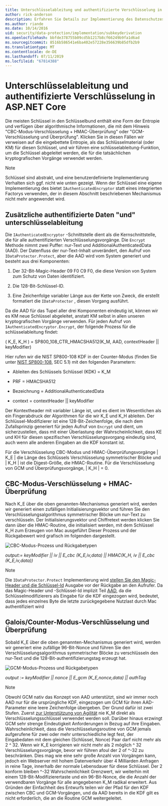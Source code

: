 ```yaml
---
title: Unterschlüsselableitung und authentifizierte Verschlüsselung in ASP.NET Core
author: rick-anderson
description: Erfahren Sie Details zur Implementierung des Datenschutzes für ASP.NET Core Ableitung Unterschlüssel und authentifizierte Verschlüsselung.
ms.author: riande
ms.date: 10/14/2016
uid: security/data-protection/implementation/subkeyderivation
ms.openlocfilehash: bbfde378755b09cd5b1217b8cf66249b9fa1d6ad
ms.sourcegitcommit: 8516b586541e6ba402e57228e356639b85dfb2b9
ms.translationtype: MT
ms.contentlocale: de-DE
ms.lasthandoff: 07/11/2019
ms.locfileid: "67814388"
---
```

# <a name="subkey-derivation-and-authenticated-encryption-in-aspnet-core"></a>Unterschlüsselableitung und authentifizierte Verschlüsselung in ASP.NET Core

<a name="data-protection-implementation-subkey-derivation"></a>

Die meisten Schlüssel in den Schlüsselbund enthält eine Form der Entropie und verfügen über algorithmische Informationen, die mit dem Hinweis "CBC-Modus-Verschlüsselung + HMAC-Überprüfung" oder "GCM-Verschlüsselung und Überprüfung". Klicken Sie in diesen Fällen wir verweisen auf die eingebettete Entropie, als das Schlüsselmaterial (oder KM) für diesen Schlüssel, und wir führen eine schlüsselableitung-Funktion, um die Schlüssel abgeleitet werden, die für die tatsächlichen kryptografischen Vorgänge verwendet werden.

> [!NOTE]
> Schlüssel sind abstrakt, und eine benutzerdefinierte Implementierung Verhalten sich ggf. nicht wie unten gezeigt. Wenn der Schlüssel eine eigene Implementierung des bietet `IAuthenticatedEncryptor` statt eines integrierten Factorys verwenden, der in diesem Abschnitt beschriebenen Mechanismus nicht mehr angewendet wird.

<a name="data-protection-implementation-subkey-derivation-aad"></a>

## <a name="additional-authenticated-data-and-subkey-derivation"></a>Zusätzliche authentifizierte Daten "und" unterschlüsselableitung

Die `IAuthenticatedEncryptor` -Schnittstelle dient als die Kernschnittstelle, die für alle authentifizierten Verschlüsselungsvorgänge. Die `Encrypt` Methode nimmt zwei Puffer: nur-Text und AdditionalAuthenticatedData (AAD). Der Datenfluss der nur-Text-Inhalt unverändert, den Aufruf von `IDataProtector.Protect`, aber die AAD wird vom System generiert und besteht aus drei Komponenten:

1. Der 32-Bit-Magic-Header 09 F0 C9 F0, die diese Version von System zum Schutz von Daten identifiziert.

2. Die 128-Bit-Schlüssel-ID.

3. Eine Zeichenfolge variabler Länge aus der Kette von Zweck, die erstellt formatiert die `IDataProtector` , diesen Vorgang ausführt.

Da die AAD für das Tupel aller drei Komponenten eindeutig ist, können wir es KM neue Schlüssel abgeleitet, anstatt KM selbst in allen unseren kryptografischen Vorgänge verwenden. Für jeden Aufruf von `IAuthenticatedEncryptor.Encrypt`, der folgende Prozess für die schlüsselableitung findet:

( K_E, K_H ) = SP800_108_CTR_HMACSHA512(K_M, AAD, contextHeader || keyModifier)

Hier rufen wir die NIST SP800-108 KDF in der Counter-Modus (finden Sie unter [NIST SP800-108](https://nvlpubs.nist.gov/nistpubs/Legacy/SP/nistspecialpublication800-108.pdf), SEC 5.1) mit den folgenden Parametern:

* Ableiten des Schlüssels Schlüssel (KDK) = K_M

* PRF = HMACSHA512

* Bezeichnung = AdditionalAuthenticatedData

* context = contextHeader || keyModifier

Der Kontextheader mit variabler Länge ist, und es dient im Wesentlichen als ein Fingerabdruck der Algorithmen für die wir K_E und K_H ableiten. Der Schlüssel-Modifizierer ist eine 128-Bit-Zeichenfolge, die nach dem Zufallsprinzip generiert für jeden Aufruf von `Encrypt` und dient, um sicherzustellen, dass mit einer Überlastung der Wahrscheinlichkeit, dass KE und KH für diesen spezifischen Verschlüsselungsvorgang eindeutig sind, auch wenn alle anderen Eingaben an die KDF konstant ist.

Für die Verschlüsselung CBC-Modus und HMAC-Überprüfungsvorgänge | K_E | die Länge des Schlüssels Verschlüsselung symmetrischer Blöcke und | K_H | ist die Digest-Größe, die HMAC-Routine. Für die Verschlüsselung von GCM und Überprüfungsvorgänge, | K_H | = 0.

## <a name="cbc-mode-encryption--hmac-validation"></a>CBC-Modus-Verschlüsselung + HMAC-Überprüfung

Nach K_E über die oben genannten-Mechanismus generiert wird, werden wir generiert einen zufälligen Initialisierungsvektor und führen Sie den Verschlüsselungsalgorithmus symmetrischer Blöcke um nur-Text zu verschlüsseln. Der Initialisierungsvektor und Chiffretext werden klicken Sie dann über die HMAC-Routine, die initialisiert werden, mit dem Schlüssel K_H zum Erzeugen von Mac ausgeführt Dieser Prozess und der Rückgabewert wird grafisch im folgenden dargestellt.

![CBC-Modus-Prozess und Rückgabetypen](subkeyderivation/_static/cbcprocess.png)

*output:= keyModifier || iv || E_cbc (K_E,iv,data) || HMAC(K_H, iv || E_cbc (K_E,iv,data))*

> [!NOTE]
> Die `IDataProtector.Protect` Implementierung wird [stellen Sie den Magic-Header und die Schlüssel-Id](xref:security/data-protection/implementation/authenticated-encryption-details) Ausgabe vor der Rückgabe an den Aufrufer. Da das Magic-Header und -Schlüssel-Id implizit Teil [AAD](xref:security/data-protection/implementation/subkeyderivation#data-protection-implementation-subkey-derivation-aad), da die Schlüsselmodifizierers als Eingabe für die KDF eingezogen wird, bedeutet, dass jedes einzelnes Byte die letzte zurückgegebene Nutzlast durch Mac authentifiziert wird

## <a name="galoiscounter-mode-encryption--validation"></a>Galois/Counter-Modus-Verschlüsselung und Überprüfung

Sobald K_E über die oben genannten-Mechanismus generiert wird, werden wir generiert eine zufällige 96-Bit-Nonce und führen Sie den Verschlüsselungsalgorithmus symmetrischer Blöcke zu verschlüsseln den nur-Text und die 128-Bit-authentifizierungstag erzeugt hat.

![GCM-Modus-Prozess und Rückgabetypen](subkeyderivation/_static/galoisprocess.png)

*output := keyModifier || nonce || E_gcm (K_E,nonce,data) || authTag*

> [!NOTE]
> Obwohl GCM nativ das Konzept von AAD unterstützt, sind wir immer noch AAD nur für die ursprüngliche KDF, eingezogen um GCM für ihren AAD-Parameter eine leere Zeichenfolge übergeben. Der Grund dafür ist zwei Stufen. Zuerst [zur Unterstützung von Agilität](xref:security/data-protection/implementation/context-headers#data-protection-implementation-context-headers) nie K_M direkt als Verschlüsselungsschlüssel verwendet werden soll. Darüber hinaus erzwingt GCM sehr strenge Eindeutigkeit Anforderungen in Bezug auf ihre Eingaben. Wahrscheinlichkeit, dass die Verschlüsselungsroutine von GCM jemals aufgerufene für zwei oder mehr unterschiedliche legt fest, der Eingabedaten mit dem gleichen (Schlüssel, Nonce) Paar darf nicht mehr als 2 ^ 32. Wenn wir K_E korrigieren wir nicht mehr als 2 möglich ^ 32 Verschlüsselungsvorgänge, bevor wir führen afoul der 2 of ^-32 zu beschränken. Dies mag wie eine sehr große Anzahl von Vorgängen kann, jedoch ein Webserver mit hohem Datenverkehr über 4 Milliarden Anfragen in reine Tage, innerhalb der normale Lebensdauer für diese Schlüssel. Der 2 konform bleiben ^-32 Wahrscheinlichkeit Grenzwert, wir weiterhin mit einem 128-Bit-Modifizierertaste und ein 96-Bit-Nonce, die die Anzahl der verwendbaren Vorgänge für alle angegebenen K_M radikal erweitert. Aus Gründen der Einfachheit des Entwurfs teilen wir der Pfad für den KDF zwischen CBC und GCM-Vorgängen, und da AAD bereits in die KDF gilt es nicht erforderlich, die an die Routine GCM weitergeleitet.

